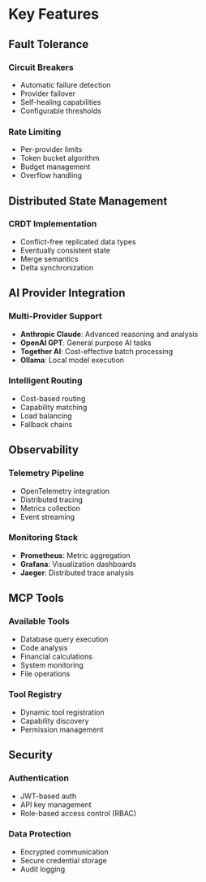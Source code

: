 # Key Features

## Fault Tolerance

### Circuit Breakers
- Automatic failure detection
- Provider failover
- Self-healing capabilities
- Configurable thresholds

### Rate Limiting
- Per-provider limits
- Token bucket algorithm
- Budget management
- Overflow handling

## Distributed State Management

### CRDT Implementation
- Conflict-free replicated data types
- Eventually consistent state
- Merge semantics
- Delta synchronization

## AI Provider Integration

### Multi-Provider Support
- **Anthropic Claude**: Advanced reasoning and analysis
- **OpenAI GPT**: General purpose AI tasks
- **Together AI**: Cost-effective batch processing
- **Ollama**: Local model execution

### Intelligent Routing
- Cost-based routing
- Capability matching
- Load balancing
- Fallback chains

## Observability

### Telemetry Pipeline
- OpenTelemetry integration
- Distributed tracing
- Metrics collection
- Event streaming

### Monitoring Stack
- **Prometheus**: Metric aggregation
- **Grafana**: Visualization dashboards
- **Jaeger**: Distributed trace analysis

## MCP Tools

### Available Tools
- Database query execution
- Code analysis
- Financial calculations
- System monitoring
- File operations

### Tool Registry
- Dynamic tool registration
- Capability discovery
- Permission management

## Security

### Authentication
- JWT-based auth
- API key management
- Role-based access control (RBAC)

### Data Protection
- Encrypted communication
- Secure credential storage
- Audit logging
